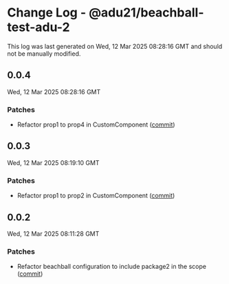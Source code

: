 # Change Log - @adu21/beachball-test-adu-2

This log was last generated on Wed, 12 Mar 2025 08:28:16 GMT and should not be manually modified.

<!-- Start content -->

## 0.0.4

Wed, 12 Mar 2025 08:28:16 GMT

### Patches

- Refactor prop1 to prop4 in CustomComponent ([commit](https://github.com/dp-test-org-1/beachball-testing/commit/62e144fa8aebb4e9bb12d63279ab91fa59079fe4))

## 0.0.3

Wed, 12 Mar 2025 08:19:10 GMT

### Patches

- Refactor prop1 to prop2 in CustomComponent ([commit](https://github.com/dp-test-org-1/beachball-testing/commit/ebd547a8230cdfbeff319aa5455976ad74b96482))

## 0.0.2

Wed, 12 Mar 2025 08:11:28 GMT

### Patches

- Refactor beachball configuration to include package2 in the scope ([commit](https://github.com/dp-test-org-1/beachball-testing/commit/a4cccd9cd366b6134012b14568632a5c1bd66d3b))

